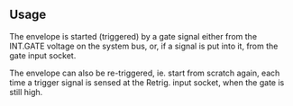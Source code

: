 ## Usage

The envelope is started (triggered) by a gate signal either from the INT.GATE
voltage on the system bus, or, if a signal is put into it, from the gate input
socket.

The envelope can also be re-triggered, ie. start from scratch again, each time
a trigger signal is sensed at the Retrig. input socket, when the gate is still
high.
